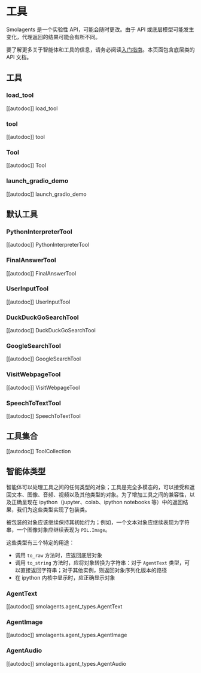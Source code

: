 # 工具

<Tip warning={true}>

Smolagents 是一个实验性 API，可能会随时更改。由于 API 或底层模型可能发生变化，代理返回的结果可能会有所不同。

</Tip>

要了解更多关于智能体和工具的信息，请务必阅读[入门指南](../index)。本页面包含底层类的 API 文档。

## 工具

### load_tool

[[autodoc]] load_tool

### tool

[[autodoc]] tool

### Tool

[[autodoc]] Tool

### launch_gradio_demo

[[autodoc]] launch_gradio_demo

## 默认工具

### PythonInterpreterTool

[[autodoc]] PythonInterpreterTool

### FinalAnswerTool

[[autodoc]] FinalAnswerTool

### UserInputTool

[[autodoc]] UserInputTool

### DuckDuckGoSearchTool

[[autodoc]] DuckDuckGoSearchTool

### GoogleSearchTool

[[autodoc]] GoogleSearchTool

### VisitWebpageTool

[[autodoc]] VisitWebpageTool

### SpeechToTextTool

[[autodoc]] SpeechToTextTool

## 工具集合

[[autodoc]] ToolCollection

## 智能体类型

智能体可以处理工具之间的任何类型的对象；工具是完全多模态的，可以接受和返回文本、图像、音频、视频以及其他类型的对象。为了增加工具之间的兼容性，以及正确呈现在 ipython（jupyter、colab、ipython notebooks 等）中的返回结果，我们为这些类型实现了包装类。

被包装的对象应该继续保持其初始行为；例如，一个文本对象应继续表现为字符串，一个图像对象应继续表现为 `PIL.Image`。

这些类型有三个特定的用途：

- 调用 `to_raw` 方法时，应返回底层对象
- 调用 `to_string` 方法时，应将对象转换为字符串：对于 `AgentText` 类型，可以直接返回字符串；对于其他实例，则返回对象序列化版本的路径
- 在 ipython 内核中显示时，应正确显示对象

### AgentText

[[autodoc]] smolagents.agent_types.AgentText

### AgentImage

[[autodoc]] smolagents.agent_types.AgentImage

### AgentAudio

[[autodoc]] smolagents.agent_types.AgentAudio
